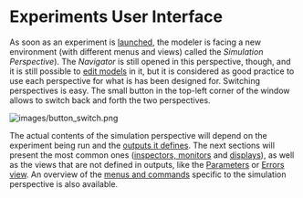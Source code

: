 
# Experiments User Interface



As soon as an experiment is [launched](LaunchingExperiments), the modeler is facing a new environment (with different menus and views) called the _Simulation Perspective_). The _Navigator_ is still opened in this perspective, though, and it is still possible to [edit models](EditingModels) in it, but it is considered as good practice to use each perspective for what is has been designed for. Switching perspectives is easy. The small button in the top-left corner of the window allows to switch back and forth the two perspectives.

![images/button_switch.png](resources\images/button_switch.png)


The actual contents of the simulation perspective will depend on the experiment being run and the [outputs it defines](G__DefiningOutputs). The next sections will present the most common ones ([inspectors, monitors](InspectorsAndMonitors) and [displays](G__Display)), as well as the views that are not defined in outputs, like the [Parameters](ParametersView) or [Errors view](ErrorsView). An overview of the [menus and commands](MenusAndCommands) specific to the simulation perspective is also available.